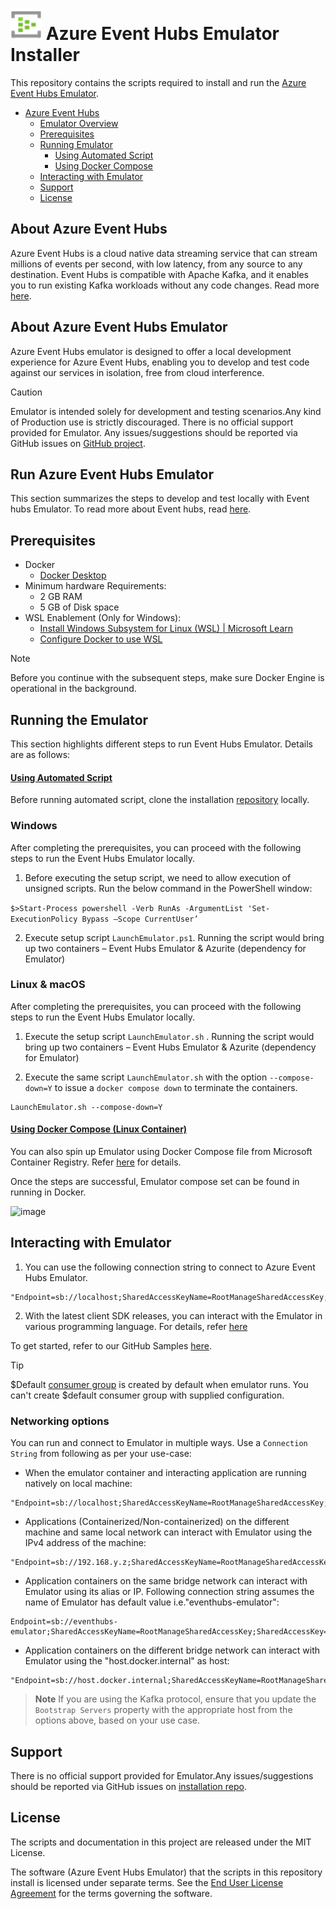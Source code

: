 
 # <img src="https://raw.githubusercontent.com/Azure/azure-event-hubs-emulator-installer/main/azure-eventhubs-emulator.svg" alt="Event-Hubs Logo" width="50">    Azure Event Hubs Emulator Installer

This repository contains the scripts required to install and run the  [Azure Event Hubs Emulator](https://learn.microsoft.com/en-us/azure/event-hubs/overview-emulator).

- [Azure Event Hubs](#About-Azure-Event-Hubs)
  - [Emulator Overview](#About-Azure-Event-Hubs-Emulator)
  - [Prerequisites](#Prerequisites)
  - [Running Emulator](#Running-the-emulator)
    - [Using Automated Script](#Using-Automated-Script)
    - [Using Docker Compose](#Using-Docker-Compose-Linux-Container)
  - [Interacting with Emulator](#Interacting-with-emulator)
  - [Support](#Support)
  - [License](#License)

## About Azure Event Hubs

Azure Event Hubs is a cloud native data streaming service that can stream millions of events per second, with low latency, from any source to any destination. Event Hubs is compatible with Apache Kafka, and it enables you to run existing Kafka workloads without any code changes. Read more [here](https://learn.microsoft.com/en-us/azure/event-hubs/event-hubs-about).

## About Azure Event Hubs Emulator 

Azure Event Hubs emulator is designed to offer a local development experience for Azure Event Hubs, enabling you to develop and test code against our services in isolation, free from cloud interference.

>[!CAUTION]
>Emulator is intended solely for development and testing scenarios.Any kind of Production use is strictly discouraged. There is no official support provided for Emulator.
> Any issues/suggestions should be reported via GitHub issues on [GitHub project](https://github.com/Azure/azure-event-hubs-emulator-installer/issues).
## Run Azure Event Hubs Emulator 

This section summarizes the steps to develop and test locally with Event hubs Emulator. To read more about Event hubs, read [here](event-hubs-about.md).

## Prerequisites

- Docker 
  - [Docker Desktop](https://docs.docker.com/desktop/install/windows-install/#:~:text=Install%20Docker%20Desktop%20on%20Windows%201%20Download%20the,on%20your%20choice%20of%20backend.%20...%20More%20items) 
- Minimum hardware Requirements:
  - 2 GB RAM
  - 5 GB of Disk space
- WSL Enablement (Only for Windows):
  - [Install Windows Subsystem for Linux (WSL) | Microsoft Learn](https://learn.microsoft.com/en-us/windows/wsl/install)
  -  [Configure Docker to use WSL](https://docs.docker.com/desktop/wsl/#:~:text=Turn%20on%20Docker%20Desktop%20WSL%202%201%20Download,engine%20..%20...%206%20Select%20Apply%20%26%20Restart.)

>[!NOTE]
>Before you continue with the subsequent steps, make sure Docker Engine is operational in the background.

## Running the Emulator 

This section highlights different steps to run Event Hubs Emulator. Details are as follows:

#### [Using Automated Script](#tab/automated-script)

 Before running automated script, clone the installation [repository](https://github.com/Azure/azure-event-hubs-emulator-installer) locally.
 
### Windows
After completing the prerequisites, you can proceed with the following steps to run the Event Hubs Emulator locally. 
1. Before executing the setup script, we need to allow execution of unsigned scripts. Run the below command in the PowerShell window:

`$>Start-Process powershell -Verb RunAs -ArgumentList 'Set-ExecutionPolicy Bypass –Scope CurrentUser’`

2. Execute setup script `LaunchEmulator.ps1`. Running the script would bring up two containers – Event Hubs Emulator & Azurite (dependency for Emulator)

### Linux & macOS
After completing the prerequisites, you can proceed with the following steps to run the Event Hubs Emulator locally. 

1. Execute the setup script `LaunchEmulator.sh` . Running the script would  bring up two containers – Event Hubs Emulator & Azurite (dependency for Emulator)

1. Execute the same script `LaunchEmulator.sh` with the option `--compose-down=Y` to issue a `docker compose down` to terminate the containers.

```shell
LaunchEmulator.sh --compose-down=Y
```

#### [Using Docker Compose (Linux Container)](#tab/docker-linux-container)

You can also spin up Emulator using Docker Compose file from Microsoft Container Registry. Refer [here](https://mcr.microsoft.com/en-us/product/azure-messaging/eventhubs-emulator/about#usage) for details. 

Once the steps are successful, Emulator compose set can be found in running in Docker.

![image](https://github.com/Azure/azure-event-hubs-emulator-installer/assets/62641016/f7c8d2ad-dea1-4fd5-84b6-8f105ce2b602)

## Interacting with Emulator

1. You can use the following connection string to connect to Azure Event Hubs Emulator.
```
"Endpoint=sb://localhost;SharedAccessKeyName=RootManageSharedAccessKey;SharedAccessKey=SAS_KEY_VALUE;UseDevelopmentEmulator=true;"
```
2. With the latest client SDK releases, you can interact with the Emulator in various programming language. For details, refer [here](https://learn.microsoft.com/en-us/azure/event-hubs/sdks#client-sdks)

To get started, refer to our GitHub Samples [here](https://github.com/Azure/azure-event-hubs-emulator-installer/tree/main/Sample-Code-Snippets).
  
>[!TIP]
> $Default [consumer group](https://learn.microsoft.com/en-us/azure/event-hubs/event-hubs-features#consumer-groups) is created by default when emulator runs. You can't create $default consumer group with supplied configuration.

### Networking options
You can run and connect to Emulator in multiple ways. Use a `Connection String` from following as per your use-case:

- When the emulator container and interacting application are running natively on local machine:
```
"Endpoint=sb://localhost;SharedAccessKeyName=RootManageSharedAccessKey;SharedAccessKey=SAS_KEY_VALUE;UseDevelopmentEmulator=true;"
```

- Applications (Containerized/Non-containerized) on the different machine and same local network can interact with Emulator using the IPv4 address of the machine:
```
"Endpoint=sb://192.168.y.z;SharedAccessKeyName=RootManageSharedAccessKey;SharedAccessKey=SAS_KEY_VALUE;UseDevelopmentEmulator=true;"
```

- Application containers on the same bridge network can interact with Emulator using its alias or IP. Following connection string assumes the name of Emulator has default value i.e."eventhubs-emulator":
```
Endpoint=sb://eventhubs-emulator;SharedAccessKeyName=RootManageSharedAccessKey;SharedAccessKey=SAS_KEY_VALUE;UseDevelopmentEmulator=true;"
```

- Application containers on the different bridge network can interact with Emulator using the "host.docker.internal" as host:
```
"Endpoint=sb://host.docker.internal;SharedAccessKeyName=RootManageSharedAccessKey;SharedAccessKey=SAS_KEY_VALUE;UseDevelopmentEmulator=true;"
```

> **Note**
If you are using the Kafka protocol, ensure that you update the `Bootstrap Servers` property with the appropriate host from the options above, based on your use case.


## Support

There is no official support provided for Emulator.Any issues/suggestions should be reported via GitHub issues on [installation repo](https://github.com/Azure/azure-event-hubs-emulator-installer/issues).

## License

The scripts and documentation in this project are released under the MIT License.

The software (Azure Event Hubs Emulator) that the scripts in this repository install is licensed under separate terms. See the [End User License Agreement](https://github.com/Azure/azure-event-hubs-emulator-installer/blob/main/EMULATOR_EULA.md) for the terms governing the software.






   


